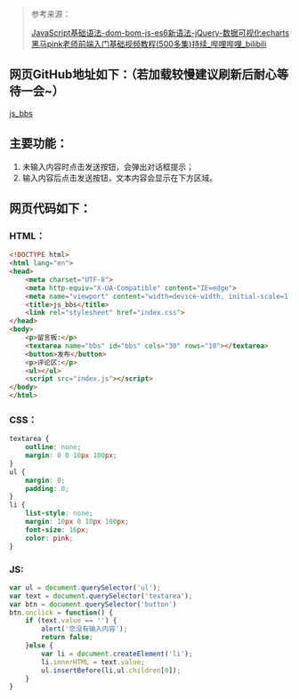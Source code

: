 >  参考来源：
>
> [JavaScript基础语法-dom-bom-js-es6新语法-jQuery-数据可视化echarts黑马pink老师前端入门基础视频教程(500多集)持续_哔哩哔哩_bilibili](https://www.bilibili.com/video/BV1Sy4y1C7ha?p=234&spm_id_from=pageDriver)

## 网页GitHub地址如下：（若加载较慢建议刷新后耐心等待一会~）

[js_bbs](https://jiang-lijun.github.io/js_bbs/)

## 主要功能：

1. 未输入内容时点击发送按钮，会弹出对话框提示；
2. 输入内容后点击发送按钮，文本内容会显示在下方区域。

## 网页代码如下：

### HTML：

```html
<!DOCTYPE html>
<html lang="en">
<head>
    <meta charset="UTF-8">
    <meta http-equiv="X-UA-Compatible" content="IE=edge">
    <meta name="viewport" content="width=device-width, initial-scale=1.0">
    <title>js_bbs</title>
    <link rel="stylesheet" href="index.css">
</head>
<body>
    <p>留言板:</p>
    <textarea name="bbs" id="bbs" cols="30" rows="10"></textarea>
    <button>发布</button>
    <p>评论区:</p>
    <ul></ul>
    <script src="index.js"></script>
</body>
</html>
```


### CSS：

```css
textarea {
    outline: none;
    margin: 0 0 10px 100px;
}
ul {
    margin: 0;
    padding: 0;
}
li {
    list-style: none;
    margin: 10px 0 10px 100px;
    font-size: 16px;
    color: pink;
}
```


### JS:

```javascript
var ul = document.querySelector('ul');
var text = document.querySelector('textarea');
var btn = document.querySelector('button')
btn.onclick = function() {
    if (text.value == '') {
        alert('您没有输入内容');
        return false;
    }else {
        var li = document.createElement('li');
        li.innerHTML = text.value;
        ul.insertBefore(li,ul.children[0]);
    }
}
```


